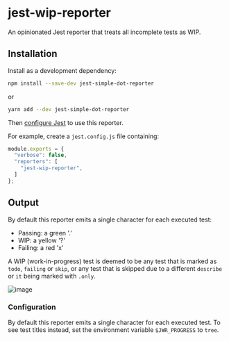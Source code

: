 # jest-wip-reporter

An opinionated Jest reporter that treats all incomplete tests as WIP.

## Installation

Install as a development dependency:

```bash
npm install --save-dev jest-simple-dot-reporter
```

or

```bash
yarn add --dev jest-simple-dot-reporter
```

Then [configure Jest](https://facebook.github.io/jest/docs/en/configuration.html)
to use this reporter.

For example, create a `jest.config.js` file containing:

```javascript
module.exports = {
  "verbose": false,
  "reporters": [
    "jest-wip-reporter",
  ]
};
```

## Output

By default this reporter emits a single character for each executed test:
- Passing: a green '.'
- WIP: a yellow '?'
- Failing: a red 'x'

A WIP (work-in-progress) test is deemed to be any test that is marked as `todo`, `failing` or `skip`,
or any test that is skipped due to a different `describe` or `it` being marked with `.only`.

![image](https://github.com/kevinrutherford/jest-wip-reporter/assets/23290/b4a68372-19cc-481e-89e9-2e50203ac4e3)

### Configuration

By default this reporter emits a single character for each executed test.
To see test titles instead, set the environment variable `$JWR_PROGRESS` to `tree`.

